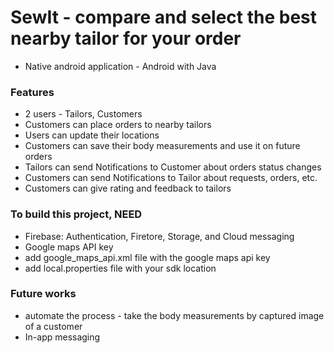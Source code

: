 # SewIt - compare and select the best nearby tailor for your order
* Native android application - Android with Java

### Features
* 2 users - Tailors, Customers
* Customers can place orders to nearby tailors
* Users can update their locations
* Customers can save their body measurements and use it on future orders
* Tailors can send Notifications to Customer about orders status changes
* Customers can send Notifications to Tailor about requests, orders, etc.
* Customers can give rating and feedback to tailors

### To build this project, NEED
* Firebase: Authentication, Firetore, Storage, and Cloud messaging
* Google maps API key
* add google_maps_api.xml file with the google maps api key
* add local.properties file with your sdk location

### Future works
* automate the process - take the body measurements by captured image of a customer
* In-app messaging